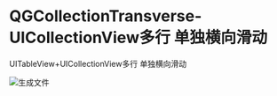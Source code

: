 # QGCollectionTransverse-UICollectionView多行 单独横向滑动

UITableView+UICollectionView多行 单独横向滑动


![生成文件](https://github.com/xiongqg/QGCollectionTransverse/blob/master/QGCollectionTransverse/QQ20181009-214441-HD.gif)

